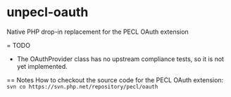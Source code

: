 unpecl-oauth
============

Native PHP drop-in replacement for the PECL OAuth extension

= TODO
* The OAuthProvider class has no upstream compliance tests, so it is not yet implemented.

== Notes
How to checkout the source code for the PECL OAuth extension:
```svn co https://svn.php.net/repository/pecl/oauth```
